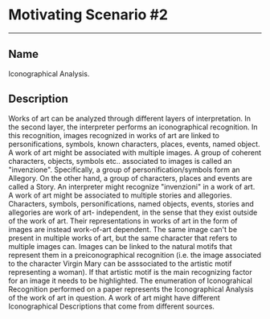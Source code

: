 # Motivating Scenario #2

***

## Name

Iconographical Analysis.

## Description

Works of art can be analyzed through different layers of interpretation. In the second layer, the
interpreter performs an iconographical recognition. In this recognition, images recognized in works of art are linked to personifications, symbols, known characters, places, events, named object. A work of art might be associated with multiple images. A group of coherent characters, objects, symbols etc.. associated to images is called an "invenzione". Specifically, a group of personification/symbols form an Allegory. On the other hand, a group of characters, places and events are called a Story. An interpreter might recognize "invenzioni" in a work of art. A work of art might be associated to multiple stories and allegories. Characters, symbols, personifications, named objects, events, stories and allegories are work of art- independent, in the sense that they exist outside of the work of art. Their representations in works of art in the form of images are instead work-of-art dependent. The same image can't be present in multiple works of art, but the same character that refers to multiple images can. Images can be linked to the  natural motifs that represent them in a preiconographical recognition (i.e. the image associated to the character Virgin Mary can be asssociated to the artistic motif representing a woman). If that artistic motif is the main recognizing factor for an image it needs to be highlighted. The enumeration of Iconograhical Recognition performed on a paper represents the Iconographical Analysis of the work of art in question. A work of art might have different Iconographical Descriptions that come from different sources.
